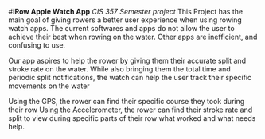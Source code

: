 #**iRow Apple Watch App**
*CIS 357 Semester project*
This Project has the main goal of giving rowers a better user experience when using rowing watch apps. 
The current softwares and apps do not allow the user to achieve their best when rowing on the water. 
Other apps are inefficient, and confusing to use. 

Our app aspires to help the rower by giving them their accurate split and stroke rate on the water. 
While also bringing them the total time and periodic split notifications, the watch can help the user track their specific movements on the water

Using the GPS, the rower can find their specific course they took during their row
Using the Accelerometer, the rower can find their stroke rate and split to view during specific parts of their row what worked and what needs help. 
